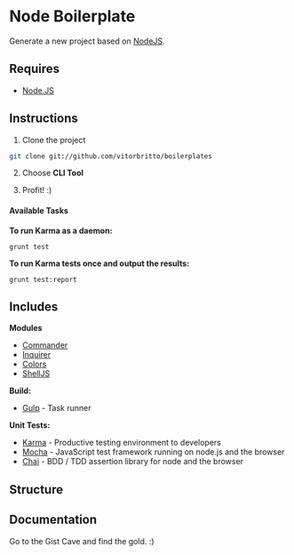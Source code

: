 # Node Boilerplate

Generate a new project based on [NodeJS](http://nodejs.org/).

## Requires

- [Node.JS](http://nodejs.org/)


## Instructions

1. Clone the project

  ```bash
  git clone git://github.com/vitorbritto/boilerplates
  ```
2. Choose **CLI Tool**

3. Profit! :)

#### Available Tasks

**To run Karma as a daemon:**

    grunt test

**To run Karma tests once and output the results:**

    grunt test:report


## Includes

**Modules**

- [Commander]()
- [Inquirer]()
- [Colors]()
- [ShellJS]()

**Build:**

- [Gulp](http://gulpjs.com/) - Task runner

**Unit Tests:**

- [Karma](http://karma-runner.github.io/0.12/index.html) - Productive testing environment to developers
- [Mocha](http://visionmedia.github.io/mocha/) - JavaScript test framework running on node.js and the browser
- [Chai](http://chaijs.com/) - BDD / TDD assertion library for node and the browser


## Structure


## Documentation

Go to the Gist Cave and find the gold. :)
